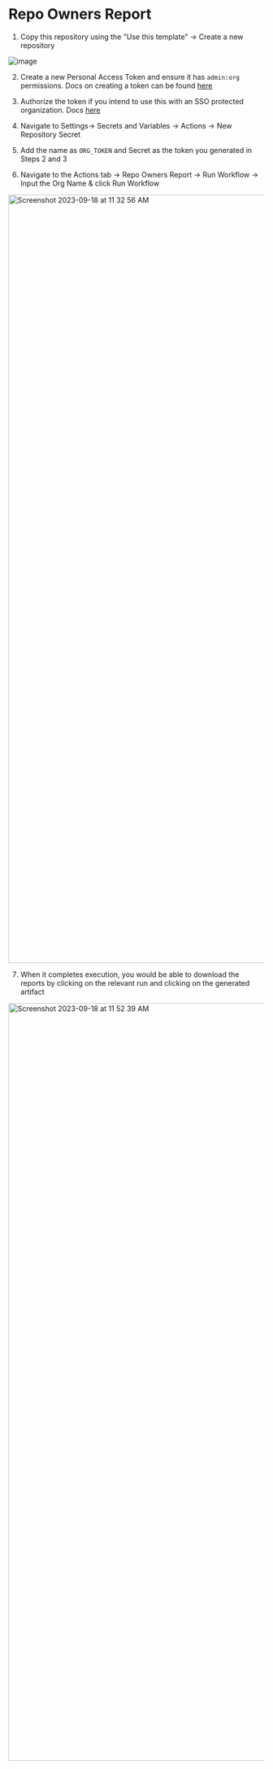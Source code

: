 # Repo Owners Report

1. Copy this repository using the "Use this template" -> Create a new repository

![image](https://github.com/rohitnb/repo-owners-caller/assets/48172220/22f938ed-d4e7-4c83-bbd6-6279184f908c)

2. Create a new Personal Access Token and ensure it has `admin:org` permissions. Docs on creating a token can be found [here](https://docs.github.com/en/enterprise-cloud@latest/authentication/keeping-your-account-and-data-secure/managing-your-personal-access-tokens#creating-a-personal-access-token-classic)
   
3. Authorize the token if you intend to use this with an SSO protected organization. Docs [here](https://docs.github.com/en/enterprise-cloud@latest/authentication/authenticating-with-saml-single-sign-on/authorizing-a-personal-access-token-for-use-with-saml-single-sign-on)

4. Navigate to Settings-> Secrets and Variables -> Actions -> New Repository Secret

5. Add the name as `ORG_TOKEN` and Secret as the token you generated in Steps 2 and 3

6. Navigate to the Actions tab -> Repo Owners Report -> Run Workflow -> Input the Org Name & click Run Workflow

<img width="1510" alt="Screenshot 2023-09-18 at 11 32 56 AM" src="https://github.com/rohitnb/repo-owners-caller/assets/48172220/5e4683a5-a5a5-478a-96ce-a4ced4603b6b">

7. When it completes execution, you would be able to download the reports by clicking on the relevant run and clicking on the generated artifact

<img width="1489" alt="Screenshot 2023-09-18 at 11 52 39 AM" src="https://github.com/rohitnb/repo-owners-caller/assets/48172220/cb4c137f-8af6-4961-983c-060c34076eb9">

